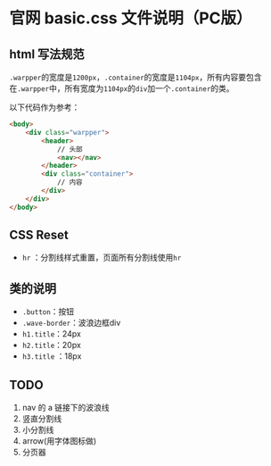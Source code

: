 # 官网 basic.css 文件说明（PC版）

##  html 写法规范

`.warpper`的宽度是`1200px`，`.container`的宽度是`1104px`，所有内容要包含在`.warpper`中，所有宽度为`1104px`的`div`加一个`.container`的类。

以下代码作为参考：

```html
<body>
	<div class="warpper">
        <header>
        	// 头部
            <nav></nav>
        </header>
        <div class="container">
            // 内容
        </div>
    </div>
</body>
```



## CSS Reset

+ `hr` ：分割线样式重置，页面所有分割线使用`hr` 



## 类的说明

+ `.button`：按钮
+ `.wave-border`：波浪边框div
+ `h1.title`：24px
+ `h2.title`：20px
+ `h3.title` ：18px



##  TODO

1. nav 的  a 链接下的波浪线
2. 竖直分割线
3. 小分割线
4. arrow(用字体图标做)
5. 分页器


